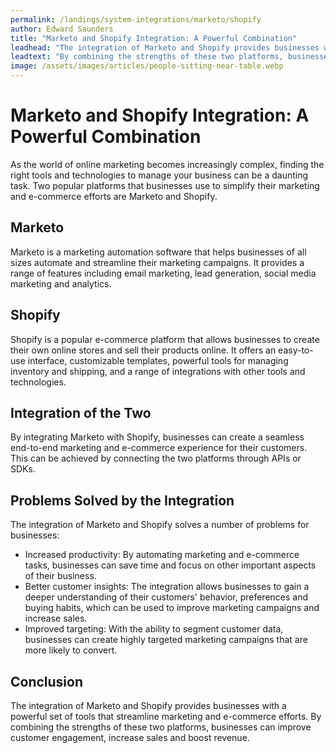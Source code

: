 ```yaml
---
permalink: /landings/system-integrations/marketo/shopify
author: Edward Saunders
title: "Marketo and Shopify Integration: A Powerful Combination"
leadhead: "The integration of Marketo and Shopify provides businesses with a powerful set of tools that streamline marketing and e-commerce efforts"
leadtext: "By combining the strengths of these two platforms, businesses can improve customer engagement, increase sales and boost revenue."
image: /assets/images/articles/people-sitting-near-table.webp
---
```

<div class="arttext">	<h1>Marketo and Shopify Integration: A Powerful Combination</h1>
	<p>As the world of online marketing becomes increasingly complex, finding the right tools and technologies to manage your business can be a daunting task. Two popular platforms that businesses use to simplify their marketing and e-commerce efforts are Marketo and Shopify. </p>
	<h2>Marketo</h2>
	<p>Marketo is a marketing automation software that helps businesses of all sizes automate and streamline their marketing campaigns. It provides a range of features including email marketing, lead generation, social media marketing and analytics. </p>
	<h2>Shopify</h2>
	<p>Shopify is a popular e-commerce platform that allows businesses to create their own online stores and sell their products online. It offers an easy-to-use interface, customizable templates, powerful tools for managing inventory and shipping, and a range of integrations with other tools and technologies.</p>
	<h2>Integration of the Two</h2>
	<p>By integrating Marketo with Shopify, businesses can create a seamless end-to-end marketing and e-commerce experience for their customers. This can be achieved by connecting the two platforms through APIs or SDKs. </p>
	<h2>Problems Solved by the Integration</h2>
	<p>The integration of Marketo and Shopify solves a number of problems for businesses:</p>
	<ul>
		<li>Increased productivity: By automating marketing and e-commerce tasks, businesses can save time and focus on other important aspects of their business.</li>
		<li>Better customer insights: The integration allows businesses to gain a deeper understanding of their customers' behavior, preferences and buying habits, which can be used to improve marketing campaigns and increase sales.</li>
		<li>Improved targeting: With the ability to segment customer data, businesses can create highly targeted marketing campaigns that are more likely to convert.</li>
	</ul>
	<h2>Conclusion</h2>
	<p>The integration of Marketo and Shopify provides businesses with a powerful set of tools that streamline marketing and e-commerce efforts. By combining the strengths of these two platforms, businesses can improve customer engagement, increase sales and boost revenue.</p>
</div>